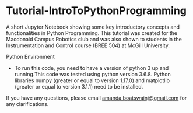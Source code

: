 # Tutorial-IntroToPythonProgramming
A short Jupyter Notebook showing some key introductory concepts and functionalities in Python Programming. This tutorial was created for the Macdonald Campus Robotics club and was also shown to students in the Instrumentation and Control course (BREE 504) at McGill University. 

Python Environment
- To run this code, you need to have a version of python 3 up and running.This code was tested using python version 3.6.8. Python libraries numpy (greater or equal to version 1.17.0) and matplotlib (greater or equal to version 3.1.1) need to be installed. 

If you have any questions, please email amanda.boatswainj@gmail.com for any clarifications. 
